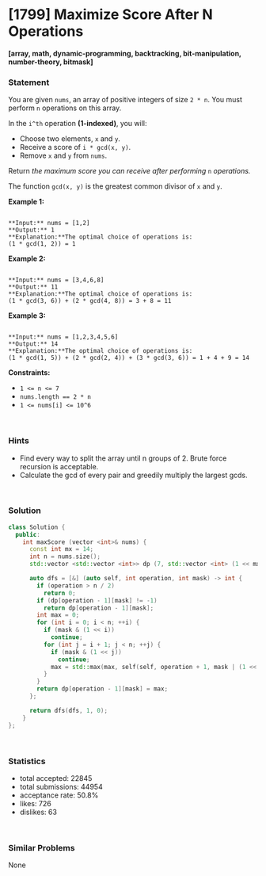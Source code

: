 # [1799] Maximize Score After N Operations

**[array, math, dynamic-programming, backtracking, bit-manipulation, number-theory, bitmask]**

### Statement

You are given `nums`, an array of positive integers of size `2 * n`. You must perform `n` operations on this array.

In the `i^th` operation **(1-indexed)**, you will:

* Choose two elements, `x` and `y`.
* Receive a score of `i * gcd(x, y)`.
* Remove `x` and `y` from `nums`.



Return *the maximum score you can receive after performing* `n` *operations.*

The function `gcd(x, y)` is the greatest common divisor of `x` and `y`.


**Example 1:**

```

**Input:** nums = [1,2]
**Output:** 1
**Explanation:**The optimal choice of operations is:
(1 * gcd(1, 2)) = 1

```

**Example 2:**

```

**Input:** nums = [3,4,6,8]
**Output:** 11
**Explanation:**The optimal choice of operations is:
(1 * gcd(3, 6)) + (2 * gcd(4, 8)) = 3 + 8 = 11

```

**Example 3:**

```

**Input:** nums = [1,2,3,4,5,6]
**Output:** 14
**Explanation:**The optimal choice of operations is:
(1 * gcd(1, 5)) + (2 * gcd(2, 4)) + (3 * gcd(3, 6)) = 1 + 4 + 9 = 14

```

**Constraints:**
* `1 <= n <= 7`
* `nums.length == 2 * n`
* `1 <= nums[i] <= 10^6`


<br />

### Hints

- Find every way to split the array until n groups of 2. Brute force recursion is acceptable.
- Calculate the gcd of every pair and greedily multiply the largest gcds.

<br />

### Solution

```cpp
class Solution {
  public:
    int maxScore (vector <int>& nums) {
      const int mx = 14;
      int n = nums.size();
      std::vector <std::vector <int>> dp (7, std::vector <int> (1 << mx, -1));

      auto dfs = [&] (auto self, int operation, int mask) -> int {
        if (operation > n / 2)
          return 0;
        if (dp[operation - 1][mask] != -1)
          return dp[operation - 1][mask];
        int max = 0;
        for (int i = 0; i < n; ++i) {
          if (mask & (1 << i))
            continue;
          for (int j = i + 1; j < n; ++j) {
            if (mask & (1 << j))
              continue;
            max = std::max(max, self(self, operation + 1, mask | (1 << i) | (1 << j)) + operation * std::gcd(nums[i], nums[j]));
          }
        }
        return dp[operation - 1][mask] = max;
      };

      return dfs(dfs, 1, 0);
    }
};
```

<br />

### Statistics

- total accepted: 22845
- total submissions: 44954
- acceptance rate: 50.8%
- likes: 726
- dislikes: 63

<br />

### Similar Problems

None
